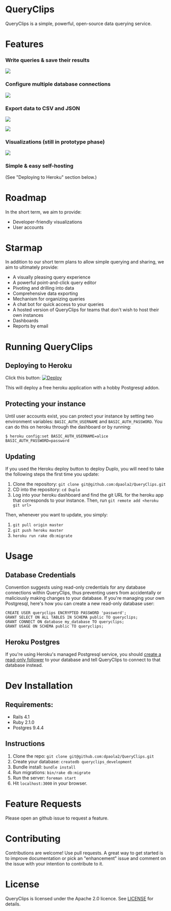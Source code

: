 # QueryClips

QueryClips is a simple, powerful, open-source data querying service.

# Features

### Write queries & save their results

![](https://www.dropbox.com/s/9j8zykfhoezu6zk/Screenshot%202016-04-10%2014.30.22.png?dl=1)

### Configure multiple database connections

![](https://www.dropbox.com/s/cb4arilwmyp5i68/Screenshot%202016-04-10%2014.33.58.png?dl=1)

### Export data to CSV and JSON

![](https://www.dropbox.com/s/iqttwtfypf28b6m/Screenshot%202016-04-10%2014.30.42.png?dl=1)

![](https://www.dropbox.com/s/h2lp8uavkxm9atm/Screenshot%202016-04-10%2014.31.30.png?dl=1)

### Visualizations (still in prototype phase)

![](https://www.dropbox.com/s/h5736by1pg3r536/Screenshot%202016-04-10%2014.31.12.png?dl=1)

### Simple & easy self-hosting

(See "Deploying to Heroku" section below.)

# Roadmap

In the short term, we aim to provide:

- Developer-friendly visualizations
- User accounts

# Starmap

In addition to our short term plans to allow simple querying and sharing, we aim to ultimately provide:

- A visually pleasing query experience
- A powerful point-and-click query editor
- Pivoting and drilling into data
- Comprehensive data exporting
- Mechanism for organizing queries
- A chat bot for quick access to your queries
- A hosted version of QueryClips for teams that don't wish to host their own instances
- Dashboards
- Reports by email

# Running QueryClips

## Deploying to Heroku

Click this button: [![Deploy](https://www.herokucdn.com/deploy/button.svg)](https://heroku.com/deploy?template=https://github.com/dpaola2/QueryClips)

This will deploy a free heroku application with a hobby Postgresql addon.

## Protecting your instance

Until user accounts exist, you can protect your instance by setting two environment variables: `BASIC_AUTH_USERNAME` and `BASIC_AUTH_PASSWORD`. You can do this on heroku through the dashboard or by running:

`$ heroku config:set BASIC_AUTH_USERNAME=alice BASIC_AUTH_PASSWORD=password`

## Updating

If you used the Heroku deploy button to deploy Duplo, you will need to take the following steps the first time you update:

1. Clone the repository: `git clone git@github.com:dpaola2/QueryClips.git`
2. CD into the repository: `cd Duplo`
3. Log into your heroku dashboard and find the git URL for the heroku app that corresponds to your instance. Then, run `git remote add <heroku git url>`

Then, whenever you want to update, you simply:

1. `git pull origin master`
2. `git push heroku master`
3. `heroku run rake db:migrate`

# Usage

## Database Credentials

Convention suggests using read-only credentials for any database connections within QueryClips, thus preventing users from accidentally or maliciously making changes to your database. If you're managing your own Postgresql, here's how you can create a new read-only database user:

```
CREATE USER queryclips ENCRYPTED PASSWORD 'password';
GRANT SELECT ON ALL TABLES IN SCHEMA public TO queryclips;
GRANT CONNECT ON database my_database TO queryclips;
GRANT USAGE ON SCHEMA public TO queryclips;
```

## Heroku Postgres

If you're using Heroku's managed Postgresql service, you should [create a read-only follower](https://devcenter.heroku.com/articles/heroku-postgres-follower-databases) to your database and tell QueryClips to connect to that database instead.

# Dev Installation

## Requirements:

- Rails 4.1
- Ruby 2.1.0
- Postgres 9.4.4

## Instructions

1. Clone the repo: `git clone git@github.com:dpaola2/QueryClips.git`
2. Create your database: `createdb queryclips_development`
3. Bundle install: `bundle install`
4. Run migrations: `bin/rake db:migrate`
5. Run the server: `foreman start`
6. Hit `localhost:3000` in your browser.

# Feature Requests

Please open an github issue to request a feature.

# Contributing

Contributions are welcome! Use pull requests. A great way to get started is to improve documentation or pick an "enhancement" issue and comment on the issue with your intention to contribute to it.

# License

QueryClips is licensed under the Apache 2.0 licence. See [LICENSE](LICENSE) for details.


